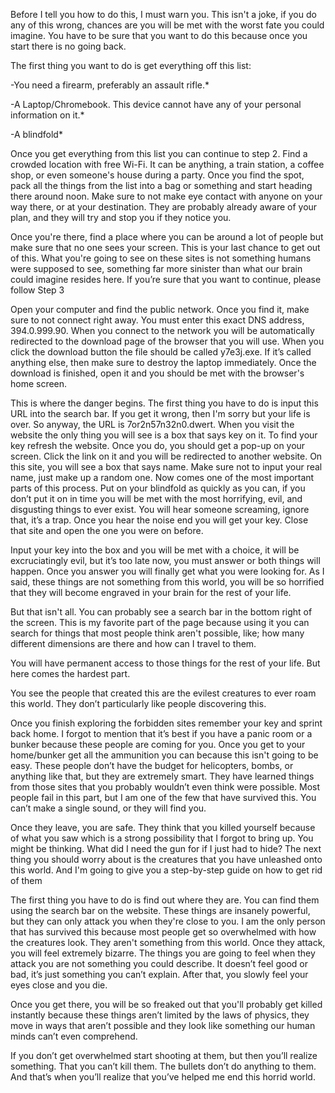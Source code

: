 Before I tell you how to do this, I must warn you. This isn't a joke, if you do any of this wrong, chances are you will be met with the worst fate you could imagine. You have to be sure that you want to do this because once you start there is no going back. 

The first thing you want to do is get everything off this list: 

-You need a firearm, preferably an assault rifle.*  

-A Laptop/Chromebook. This device cannot have any of your personal information on it.* 

-A blindfold* 

Once you get everything from this list you can continue to step 2. Find a crowded location with free Wi-Fi. It can be anything, a train station, a coffee shop, or even someone's house during a party. Once you find the spot, pack all the things from the list into a bag or something and start heading there around noon. Make sure to not make eye contact with anyone on your way there, or at your destination. They are probably already aware of your plan, and they will try and stop you if they notice you. 

Once you're there, find a place where you can be around a lot of people but make sure that no one sees your screen. This is your last chance to get out of this. What you're going to see on these sites is not something humans were supposed to see, something far more sinister than what our brain could imagine resides here. If you’re sure that you want to continue, please follow Step 3 

Open your computer and find the public network. Once you find it, make sure to not connect right away. You must enter this exact DNS address, 394.0.999.90. When you connect to the network you will be automatically redirected to the download page of the browser that you will use. When you click the download button the file should be called y7e3j.exe. If it’s called anything else, then make sure to destroy the laptop immediately. Once the download is finished, open it and you should be met with the browser's home screen.  

This is where the danger begins. The first thing you have to do is input this URL into the search bar. If you get it wrong, then I'm sorry but your life is over. So anyway, the URL is 7or2n57n32n0.dwert. When you visit the website the only thing you will see is a box that says key on it. To find your key refresh the website. Once you do, you should get a pop-up on your screen. Click the link on it and you will be redirected to another website. On this site, you will see a box that says name. Make sure not to input your real name, just make up a random one. Now comes one of the most important parts of this process. Put on your blindfold as quickly as you can, if you don’t put it on in time you will be met with the most horrifying, evil, and disgusting things to ever exist. You will hear someone screaming, ignore that, it’s a trap. Once you hear the noise end you will get your key. Close that site and open the one you were on before.  

Input your key into the box and you will be met with a choice, it will be excruciatingly evil, but it’s too late now, you must answer or both things will happen. Once you answer you will finally get what you were looking for. As I said, these things are not something from this world, you will be so horrified that they will become engraved in your brain for the rest of your life.  

But that isn't all. You can probably see a search bar in the bottom right of the screen. This is my favorite part of the page because using it you can search for things that most people think aren't possible, like; how many different dimensions are there and how can I travel to them. 

You will have permanent access to those things for the rest of your life. But here comes the hardest part. 

You see the people that created this are the evilest creatures to ever roam this world. They don’t particularly like people discovering this.  

Once you finish exploring the forbidden sites remember your key and sprint back home. I forgot to mention that it’s best if you have a panic room or a bunker because these people are coming for you. Once you get to your home/bunker get all the ammunition you can because this isn't going to be easy. These people don’t have the budget for helicopters, bombs, or anything like that, but they are extremely smart. They have learned things from those sites that you probably wouldn’t even think were possible. Most people fail in this part, but I am one of the few that have survived this. You can’t make a single sound, or they will find you.  

Once they leave, you are safe. They think that you killed yourself because of what you saw which is a strong possibility that I forgot to bring up. You might be thinking. What did I need the gun for if I just had to hide? The next thing you should worry about is the creatures that you have unleashed onto this world. And I'm going to give you a step-by-step guide on how to get rid of them 

The first thing you have to do is find out where they are. You can find them using the search bar on the website. These things are insanely powerful, but they can only attack you when they're close to you. I am the only person that has survived this because most people get so overwhelmed with how the creatures look. They aren't something from this world. Once they attack, you will feel extremely bizarre. The things you are going to feel when they attack you are not something you could describe. It doesn’t feel good or bad, it’s just something you can’t explain. After that, you slowly feel your eyes close and you die.

Once you get there, you will be so freaked out that you'll probably get killed instantly because these things aren’t limited by the laws of physics, they move in ways that aren’t possible and they look like something our human minds can’t even comprehend.  

If you don’t get overwhelmed start shooting at them, but then you’ll realize something. That you can’t kill them. The bullets don’t do anything to them. And that’s when you’ll realize that you’ve helped me end this horrid world.